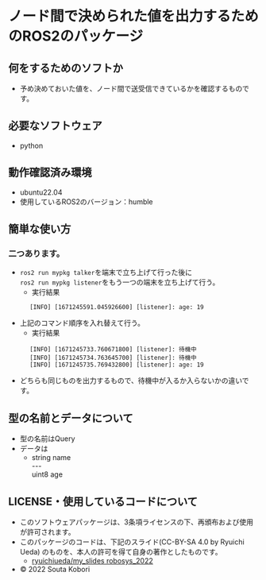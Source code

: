 # ノード間で決められた値を出力するためのROS2のパッケージ

## 何をするためのソフトか
* 予め決めておいた値を、ノード間で送受信できているかを確認するものです。

## 必要なソフトウェア
* python

## 動作確認済み環境
* ubuntu22.04
* 使用しているROS2のバージョン：humble

## 簡単な使い方
### 二つあります。
* `ros2 run mypkg talker`を端末で立ち上げて行った後に<br>
`ros2 run mypkg listener`をもう一つの端末を立ち上げて行う。
	* 実行結果<br>
```
	  [INFO] [1671245591.045926600] [listener]: age: 19
```
* 上記のコマンド順序を入れ替えて行う。
	* 実行結果<br>
```
	  [INFO] [1671245733.760671800] [listener]: 待機中
	  [INFO] [1671245734.763645700] [listener]: 待機中
	  [INFO] [1671245735.769432800] [listener]: age: 19
```
* どちらも同じものを出力するもので、待機中が入るか入らないかの違いです。

## 型の名前とデータについて
* 型の名前はQuery
* データは
	* string name<br>
	---<br>
	uint8 age<br>

## LICENSE・使用しているコードについて
* このソフトウェアパッケージは、3条項ライセンスの下、再頒布および使用が許可されます。
* このパッケージのコードは、下記のスライド(CC-BY-SA 4.0 by Ryuichi Ueda) のものを、本人の許可を得て自身の著作としたものです。
	* [ryuichiueda/my_slides robosys_2022](https://github.com/ryuichiueda/my_slides/tree/master/robosys_2022)
* © 2022 Souta Kobori
